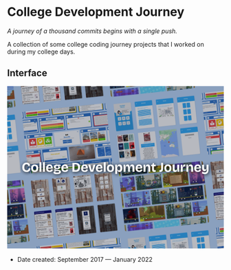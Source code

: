# College Development Journey

*A journey of a thousand commits begins with a single push.*

A collection of some college coding journey projects that I worked on during my college days.

## Interface
![Interface](https://raw.githubusercontent.com/luqmanherifa/luqman-herifa-personal-portfolio-v2/main/public/works/collegedj.png)

- Date created: September 2017 — January 2022

